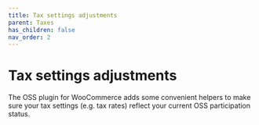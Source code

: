 ```yaml
---
title: Tax settings adjustments
parent: Taxes
has_children: false
nav_order: 2
---
```


# Tax settings adjustments

The OSS plugin for WooCommerce adds some convenient helpers to make sure your tax
settings (e.g. tax rates) reflect your current OSS participation status.  
